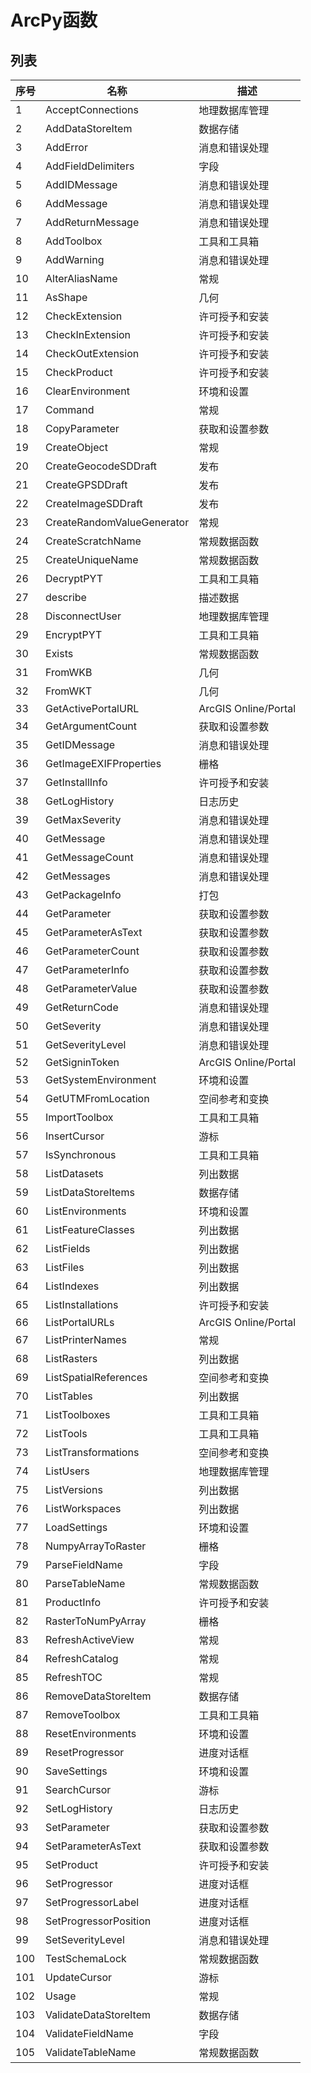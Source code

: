 # ArcPy函数

## 列表



| 序号 | 名称                       | 描述                 |
| ---- | -------------------------- | -------------------- |
| 1    | AcceptConnections          | 地理数据库管理       |
| 2    | AddDataStoreItem           | 数据存储             |
| 3    | AddError                   | 消息和错误处理       |
| 4    | AddFieldDelimiters         | 字段                 |
| 5    | AddIDMessage               | 消息和错误处理       |
| 6    | AddMessage                 | 消息和错误处理       |
| 7    | AddReturnMessage           | 消息和错误处理       |
| 8    | AddToolbox                 | 工具和工具箱         |
| 9    | AddWarning                 | 消息和错误处理       |
| 10   | AlterAliasName             | 常规                 |
| 11   | AsShape                    | 几何                 |
| 12   | CheckExtension             | 许可授予和安装       |
| 13   | CheckInExtension           | 许可授予和安装       |
| 14   | CheckOutExtension          | 许可授予和安装       |
| 15   | CheckProduct               | 许可授予和安装       |
| 16   | ClearEnvironment           | 环境和设置           |
| 17   | Command                    | 常规                 |
| 18   | CopyParameter              | 获取和设置参数       |
| 19   | CreateObject               | 常规                 |
| 20   | CreateGeocodeSDDraft       | 发布                 |
| 21   | CreateGPSDDraft            | 发布                 |
| 22   | CreateImageSDDraft         | 发布                 |
| 23   | CreateRandomValueGenerator | 常规                 |
| 24   | CreateScratchName          | 常规数据函数         |
| 25   | CreateUniqueName           | 常规数据函数         |
| 26   | DecryptPYT                 | 工具和工具箱         |
| 27   | describe                   | 描述数据             |
| 28   | DisconnectUser             | 地理数据库管理       |
| 29   | EncryptPYT                 | 工具和工具箱         |
| 30   | Exists                     | 常规数据函数         |
| 31   | FromWKB                    | 几何                 |
| 32   | FromWKT                    | 几何                 |
| 33   | GetActivePortalURL         | ArcGIS Online/Portal |
| 34   | GetArgumentCount           | 获取和设置参数       |
| 35   | GetIDMessage               | 消息和错误处理       |
| 36   | GetImageEXIFProperties     | 栅格                 |
| 37   | GetInstallInfo             | 许可授予和安装       |
| 38   | GetLogHistory              | 日志历史             |
| 39   | GetMaxSeverity             | 消息和错误处理       |
| 40   | GetMessage                 | 消息和错误处理       |
| 41   | GetMessageCount            | 消息和错误处理       |
| 42   | GetMessages                | 消息和错误处理       |
| 43   | GetPackageInfo             | 打包                 |
| 44   | GetParameter               | 获取和设置参数       |
| 45   | GetParameterAsText         | 获取和设置参数       |
| 46   | GetParameterCount          | 获取和设置参数       |
| 47   | GetParameterInfo           | 获取和设置参数       |
| 48   | GetParameterValue          | 获取和设置参数       |
| 49   | GetReturnCode              | 消息和错误处理       |
| 50   | GetSeverity                | 消息和错误处理       |
| 51   | GetSeverityLevel           | 消息和错误处理       |
| 52   | GetSigninToken             | ArcGIS Online/Portal |
| 53   | GetSystemEnvironment       | 环境和设置           |
| 54   | GetUTMFromLocation         | 空间参考和变换       |
| 55   | ImportToolbox              | 工具和工具箱         |
| 56   | InsertCursor               | 游标                 |
| 57   | IsSynchronous              | 工具和工具箱         |
| 58   | ListDatasets               | 列出数据             |
| 59   | ListDataStoreItems         | 数据存储             |
| 60   | ListEnvironments           | 环境和设置           |
| 61   | ListFeatureClasses         | 列出数据             |
| 62   | ListFields                 | 列出数据             |
| 63   | ListFiles                  | 列出数据             |
| 64   | ListIndexes                | 列出数据             |
| 65   | ListInstallations          | 许可授予和安装       |
| 66   | ListPortalURLs             | ArcGIS Online/Portal |
| 67   | ListPrinterNames           | 常规                 |
| 68   | ListRasters                | 列出数据             |
| 69   | ListSpatialReferences      | 空间参考和变换       |
| 70   | ListTables                 | 列出数据             |
| 71   | ListToolboxes              | 工具和工具箱         |
| 72   | ListTools                  | 工具和工具箱         |
| 73   | ListTransformations        | 空间参考和变换       |
| 74   | ListUsers                  | 地理数据库管理       |
| 75   | ListVersions               | 列出数据             |
| 76   | ListWorkspaces             | 列出数据             |
| 77   | LoadSettings               | 环境和设置           |
| 78   | NumpyArrayToRaster         | 栅格                 |
| 79   | ParseFieldName             | 字段                 |
| 80   | ParseTableName             | 常规数据函数         |
| 81   | ProductInfo                | 许可授予和安装       |
| 82   | RasterToNumPyArray         | 栅格                 |
| 83   | RefreshActiveView          | 常规                 |
| 84   | RefreshCatalog             | 常规                 |
| 85   | RefreshTOC                 | 常规                 |
| 86   | RemoveDataStoreItem        | 数据存储             |
| 87   | RemoveToolbox              | 工具和工具箱         |
| 88   | ResetEnvironments          | 环境和设置           |
| 89   | ResetProgressor            | 进度对话框           |
| 90   | SaveSettings               | 环境和设置           |
| 91   | SearchCursor               | 游标                 |
| 92   | SetLogHistory              | 日志历史             |
| 93   | SetParameter               | 获取和设置参数       |
| 94   | SetParameterAsText         | 获取和设置参数       |
| 95   | SetProduct                 | 许可授予和安装       |
| 96   | SetProgressor              | 进度对话框           |
| 97   | SetProgressorLabel         | 进度对话框           |
| 98   | SetProgressorPosition      | 进度对话框           |
| 99   | SetSeverityLevel           | 消息和错误处理       |
| 100  | TestSchemaLock             | 常规数据函数         |
| 101  | UpdateCursor               | 游标                 |
| 102  | Usage                      | 常规                 |
| 103  | ValidateDataStoreItem      | 数据存储             |
| 104  | ValidateFieldName          | 字段                 |
| 105  | ValidateTableName          | 常规数据函数         |
